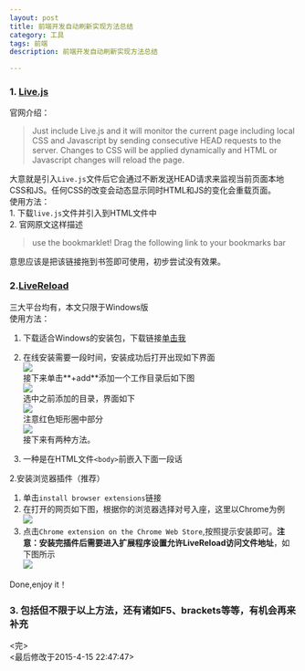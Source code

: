 ```yaml
---
layout: post
title: 前端开发自动刷新实现方法总结
category: 工具
tags: 前端
description: 前端开发自动刷新实现方法总结

---
```


### 1. [Live.js](http://livejs.com/)  
官网介绍：
>Just include Live.js and it will monitor the current page including local CSS and Javascript by sending consecutive HEAD requests to the server. Changes to CSS will be applied dynamically and HTML or Javascript changes will reload the page.  

大意就是引入`Live.js`文件后它会通过不断发送HEAD请求来监视当前页面本地CSS和JS。任何CSS的改变会动态显示同时HTML和JS的变化会重载页面。  
使用方法：  
	1. 下载`live.js`文件并引入到HTML文件中  
	2. 官网原文这样描述  
> use the bookmarklet! Drag the following link to your bookmarks bar   
  
意思应该是把该链接拖到书签即可使用，初步尝试没有效果。

### 2.[LiveReload](http://livereload.com/)
三大平台均有，本文只限于Windows版  
使用方法：  
1. 下载适合Windows的安装包，下载链接[单击我](http://download.livereload.com/windows/LiveReloadSetup.exe)  
2. 在线安装需要一段时间，安装成功后打开出现如下界面  
![](http://i.imgur.com/gvnHYkC.png)  
接下来单击**+add**添加一个工作目录后如下图  
![](http://i.imgur.com/uTqdz4d.png)  
选中之前添加的目录，界面如下  
![](http://i.imgur.com/u25Pts2.png)  
注意红色矩形圈中部分  
![](http://i.imgur.com/MYgd76e.png)  
接下来有两种方法。  
1. 一种是在HTML文件`<body>`前嵌入下面一段话  
 
	<script>document.write('<script src="http://' + (location.host || 'localhost').split(':')[0] + ':35729/livereload.js?snipver=1"></' + 'script>')</script>  

2.安装浏览器插件（推荐）  

1. 单击`install browser extensions`链接
2. 在打开的网页如下图，根据你的浏览器选择对号入座，这里以Chrome为例  
![](http://i.imgur.com/VFuKTbF.png)
3. 点击`Chrome extension on the Chrome Web Store`,按照提示安装即可。**注意：安装完插件后需要进入扩展程序设置允许LiveReload访问文件地址**，如下图所示  
![](http://i.imgur.com/OuCroL4.png)  

Done,enjoy it！  

### 3. 包括但不限于以上方法，还有诸如**F5**、**brackets**等等，有机会再来补充
<完>  
<最后修改于2015-4-15 22:47:47>